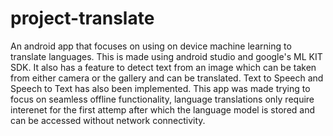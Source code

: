 # project-translate
An android app that focuses on using on device machine learning to translate languages.
This is made using android studio and google's ML KIT SDK.
It also has a feature to detect text from an image which can be taken from either camera or the gallery and can be translated.
Text to Speech and Speech to Text has also been implemented.
This app was made trying to focus on seamless offline functionality, language translations only require interenet for the first
attemp after which the language model is stored and can be accessed without network connectivity.
